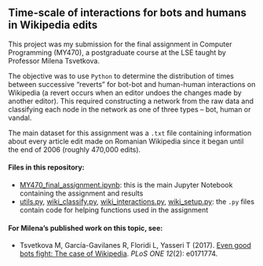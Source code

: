 ## Time-scale of interactions for bots and humans in Wikipedia edits

This project was my submission for the final assignment in Computer Programming (MY470), a postgraduate course at the LSE taught by Professor Milena Tsvetkova.

The objective was to use `Python` to determine the distribution of times between successive “reverts” for bot-bot and human-human interactions on Wikipedia (a revert occurs when an editor undoes the changes made by another editor). This required constructing a network from the raw data and classifying each node in the network as one of three types &ndash; bot, human or vandal. 

The main dataset for this assignment was a `.txt` file containing information about every article edit made on Romanian Wikipedia since it began until the end of 2006 (roughly 470,000 edits). 

#### Files in this repository:
-	[MY470_final_assignment.ipynb](MY470_final_assignment.ipynb): this is the main Jupyter Notebook containing the assignment and results
-	[utils.py](utils.py), [wiki_classify.py](wiki_classify.py), [wiki_interactions.py](wiki_interactions.py), [wiki_setup.py](wiki_setup.py): the `.py` files contain code for helping functions used in the assignment

#### For Milena’s published work on this topic, see:  
- Tsvetkova M, García-Gavilanes R, Floridi L, Yasseri T (2017). [Even good bots fight: The case of Wikipedia](https://doi.org/10.1371/journal.pone.0171774). _PLoS ONE 12_(2): e0171774.

